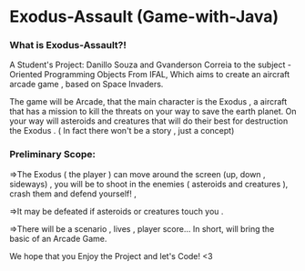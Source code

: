 # Exodus-Assault (Game-with-Java)

### What is Exodus-Assault?!

A Student's Project: Danillo Souza and Gvanderson Correia to the subject -Oriented Programming Objects From IFAL, Which aims to create an aircraft arcade game , based on Space Invaders.

The game will be Arcade, that the main character is the Exodus , a aircraft that has a mission to kill the threats on your way to save the earth planet. On your way will asteroids and creatures that will do their best for  destruction the Exodus . ( In fact there won't be a story , just a concept)

### Preliminary Scope:

=>The Exodus ( the player ) can move around the screen (up, down , sideways) , you will be to shoot in the enemies ( asteroids and creatures ), crash them and defend yourself! ,

=>It may be defeated if asteroids or creatures touch you . 

=>There will be a scenario , lives , player score... In short, will bring the basic of an Arcade Game.

We hope that you Enjoy the Project and let's Code! <3
